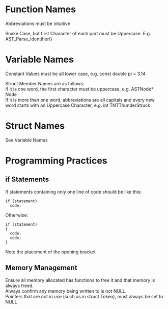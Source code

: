 <h1><b>Function Names</b></h1>
<p>    Abbreviations must be intuitive</p>
<p>    Snake Case, but first Character of each part must be Uppercase. E.g. AST_Parse_Identifier()</p>
<h1><b>Variable Names</b></h1>
  <p>Constant Values must be all lower case, e.g. const double pi = 3.14</p>
  <p>Struct Member Names are as follows: <br> If it is one word, the first character must be uppercase, e.g. ASTNode* Node<br> If it is more than one word, abbreviations are all capitals and every new word starts with an Uppercase Character, e.g. int TNTThunderStruck</p>
  
<h1><b>Struct Names</b></h1>
  <p>See Variable Names</p>
  
<h1><b>Programming Practices</b></h1>
<h2><b>if Statements</b></h2>
If statements containing only one line of code should be like this:<br>

```
if (statement)
  code;
```

Otherwise:

```
if (statement) 
{
  code;
  code;
}
```

Note the placement of the opening bracket

<h2><b>Memory Management</b></h2>
Ensure all memory allocated has functions to free it and that memory is always freed.<br>
Always confirm any memory being written to is not NULL. <br>
Pointers that are not in use (such as in struct Token), must always be set to NULL
